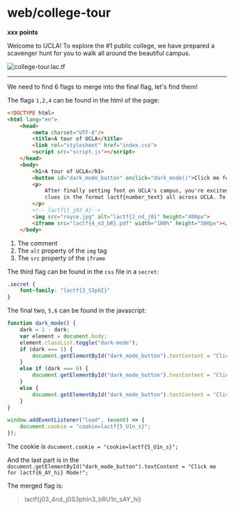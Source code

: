 # web/college-tour

**xxx points**

Welcome to UCLA! To explore the #1 public college, we have prepared a scavenger hunt for you to walk all around the beautiful campus.

![college-tour.lac.tf](https://college-tour.lac.tf/)

___

We need to find 6 flags to merge into the final flag, let's find them!

The flags `1,2,4` can be found in the html of the page:

```html
<!DOCTYPE html>
<html lang="en">
    <head>
        <meta charset="UTF-8"/>
        <title>A tour of UCLA</title>
        <link rel="stylesheet" href="index.css">
        <script src="script.js"></script>
    </head>
    <body>
        <h1>A tour of UCLA</h1>
        <button id="dark_mode_button" onclick="dark_mode()">Click me for Light Mode!</button>
        <p>
            After finally setting foot on UCLA's campus, you're excited to explore it. However, the new student advisors have hidden <b>six</b>
            clues in the format lactf{number_text} all across UCLA. To complete the scavenger hunt, you must merge all the parts into one in order. For example, if you find the clues lactf{1_lOsT}, lactf{2__!N_b} (note the repeated underscore), and lactf{3_03LT3r}, the answer is lactf{lOsT_!N_b03LT3r}. Have fun exploring!
        </p>
        <!-- lactf{1_j03_4}-->
        <img src="royce.jpg" alt="lactf{2_nd_j0}" height="400px">
        <iframe src="lactf{4_n3_bR}.pdf" width="100%" height="500px"></iframe>
    </body>
```

1. The comment
2. The `alt` property of the `img` tag
4. The `src` property of the `iframe`

The third flag can be found in the `css` file in a `secret`:

```css
.secret {
    font-family: "lactf{3_S3phI}"
}
```

The final two, `5,6` can be found in the javascript:

```javascript
function dark_mode() {
    dark = 1 - dark;
    var element = document.body;
    element.classList.toggle("dark-mode");
    if (dark === 1) {
        document.getElementById("dark_mode_button").textContent = "Click me for Light Mode!";
    }
    else if (dark === 0) {
        document.getElementById("dark_mode_button").textContent = "Click me for Dark Mode!";
    }
    else {
        document.getElementById("dark_mode_button").textContent = "Click me for lactf{6_AY_hi} Mode!";
    }
}

window.addEventListener("load", (event) => {
    document.cookie = "cookie=lactf{5_U1n_s}";
});
``` 

The cookie is `document.cookie = "cookie=lactf{5_U1n_s}";`

And the last part is in the  `document.getElementById("dark_mode_button").textContent = "Click me for lactf{6_AY_hi} Mode!";`

The merged flag is:

> lactf{j03_4nd_j0S3phIn3_bRU1n_sAY_hi}

